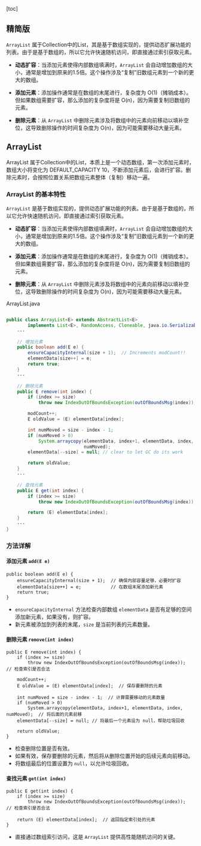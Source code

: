[toc]

## 精简版

`ArrayList` 属于Collection中的List，其是基于数组实现的，提供动态扩展功能的列表。由于是基于数组的，所以它允许快速随机访问，即直接通过索引获取元素。

- **动态扩容**：当添加元素使得内部数组填满时，`ArrayList` 会自动增加数组的大小，通常是增加到原来的1.5倍。这个操作涉及“复制”旧数组元素到一个新的更大的数组。

- **添加元素**：添加操作通常是在数组的末尾进行，复杂度为 O(1)（摊销成本）。但如果数组需要扩容，那么添加的复杂度将是 O(n)，因为需要复制旧数组的元素。

- **删除元素**：从 `ArrayList` 中删除元素涉及将数组中的元素向前移动以填补空位，这导致删除操作的时间复杂度为 O(n)，因为可能需要移动大量元素。

## ArrayList

ArrayList 属于Collection中的List，本质上是一个动态数组，第一次添加元素时，数组大小将变化为 DEFAULT_CAPACITY 10，不断添加元素后，会进行扩容。删除元素时，会按照位置关系把数组元素整体（复制）移动一遍。

### ArrayList 的基本特性

`ArrayList` 是基于数组实现的，提供动态扩展功能的列表。由于是基于数组的，所以它允许快速随机访问，即直接通过索引获取元素。

- **动态扩容**：当添加元素使得内部数组填满时，`ArrayList` 会自动增加数组的大小，通常是增加到原来的1.5倍。这个操作涉及“复制”旧数组元素到一个新的更大的数组。

- **添加元素**：添加操作通常是在数组的末尾进行，复杂度为 O(1)（摊销成本）。但如果数组需要扩容，那么添加的复杂度将是 O(n)，因为需要复制旧数组的元素。

- **删除元素**：从 `ArrayList` 中删除元素涉及将数组中的元素向前移动以填补空位，这导致删除操作的时间复杂度为 O(n)，因为可能需要移动大量元素。

  

ArrayList.java

```java

public class ArrayList<E> extends AbstractList<E>
        implements List<E>, RandomAccess, Cloneable, java.io.Serializable
    ···

    // 增加元素
    public boolean add(E e) {
        ensureCapacityInternal(size + 1);  // Increments modCount!!
        elementData[size++] = e;
        return true;
    }
    ···

    // 删除元素
    public E remove(int index) {
        if (index >= size)
            throw new IndexOutOfBoundsException(outOfBoundsMsg(index));

        modCount++;
        E oldValue = (E) elementData[index];

        int numMoved = size - index - 1;
        if (numMoved > 0)
            System.arraycopy(elementData, index+1, elementData, index,
                             numMoved);
        elementData[--size] = null; // clear to let GC do its work

        return oldValue;
    }
    ···

    // 查找元素
    public E get(int index) {
        if (index >= size)
            throw new IndexOutOfBoundsException(outOfBoundsMsg(index));

        return (E) elementData[index];
    }
    ···
}
```

### 方法详解

#### 添加元素 `add(E e)`

```
public boolean add(E e) {
    ensureCapacityInternal(size + 1);  // 确保内部容量足够，必要时扩容
    elementData[size++] = e;           // 在数组末尾添加新元素
    return true;
}
```

- `ensureCapacityInternal` 方法检查内部数组 `elementData` 是否有足够的空间添加新元素，如果没有，则扩容。
- 新元素被添加到列表的末尾，`size` 是当前列表的元素数量。

#### 删除元素 `remove(int index)`

```
public E remove(int index) {
    if (index >= size)
        throw new IndexOutOfBoundsException(outOfBoundsMsg(index));  // 检查索引是否合法

    modCount++;
    E oldValue = (E) elementData[index];  // 保存要删除的元素

    int numMoved = size - index - 1;  // 计算需要移动的元素数量
    if (numMoved > 0)
        System.arraycopy(elementData, index+1, elementData, index, numMoved);  // 将后面的元素前移
    elementData[--size] = null; // 将最后一个元素设为 null，帮助垃圾回收

    return oldValue;
}
```

- 检查删除位置是否有效。
- 如果有效，保存要删除的元素，然后将从删除位置开始的后续元素向前移动。
- 将数组最后的位置设置为 `null`，以允许垃圾回收。

#### 查找元素 `get(int index)`

```
public E get(int index) {
    if (index >= size)
        throw new IndexOutOfBoundsException(outOfBoundsMsg(index));  // 检查索引是否合法

    return (E) elementData[index];  // 返回指定索引处的元素
}
```

- 直接通过数组索引访问，这是 `ArrayList` 提供高性能随机访问的关键。